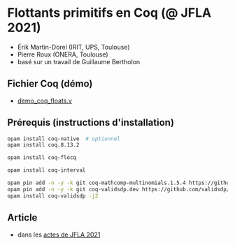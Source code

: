 # Flottants primitifs en Coq (@ JFLA 2021)

* Érik Martin-Dorel (IRIT, UPS, Toulouse)
* Pierre Roux (ONERA, Toulouse)
* basé sur un travail de Guillaume Bertholon

## Fichier Coq (démo)

* [demo_coq_floats.v](./demo_coq_floats.v)

## Prérequis (instructions d'installation)

```bash
opam install coq-native  # optionnel
opam install coq.8.13.2

opam install coq-flocq

opam install coq-interval

opam pin add -n -y -k git coq-mathcomp-multinomials.1.5.4 https://github.com/erikmd/multinomials.git#make-1.5.4
opam pin add -n -y -k git coq-validsdp.dev https://github.com/validsdp/validsdp.git#master
opam install coq-validsdp -j2
```

## Article

* dans les [actes de JFLA 2021](https://hal.inria.fr/hal-03190426)
